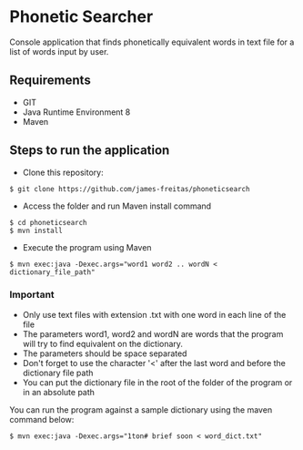 # Phonetic Searcher
Console application that finds phonetically equivalent words in text file for a list of words input by user.

## Requirements

* GIT
* Java Runtime Environment 8
* Maven

## Steps to run the application

* Clone this repository:
```
$ git clone https://github.com/james-freitas/phoneticsearch
```
* Access the folder and run Maven install command
```
$ cd phoneticsearch
$ mvn install
```
* Execute the program using Maven
```
$ mvn exec:java -Dexec.args="word1 word2 .. wordN < dictionary_file_path"
```

### Important
 - Only use text files with extension .txt with one word in each line of the file
 - The parameters word1, word2 and wordN are words that the program will try to find equivalent on the dictionary.
 - The parameters should be space separated
 - Don't forget to use the character '<' after the last word and before the dictionary file path
 - You can put the dictionary file in the root of the folder of the program or in an absolute path


You can run the program against a sample dictionary using the maven command below:
```
$ mvn exec:java -Dexec.args="1ton# brief soon < word_dict.txt"
```
